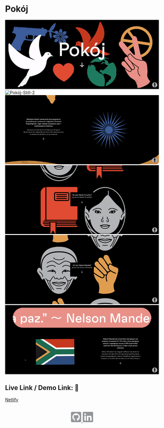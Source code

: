 # Pokój
  ![Pokój-Still-1](./readme/pokoj_01.gif)
  ![Pokój-Still-2](./readme/pokoj_02.gif)
  ![Pokój-Still-3](./readme/pokoj_03.gif)
  ![Pokój-Still-4](./readme/pokoj_04.gif)
  ![Pokój-Still-5](./readme/pokoj_05.gif)
  ![Pokój-Still-6](./readme/pokoj_06.gif)

 ## Live Link / Demo Link: 🔗
  [Netlify](https://pokoj-pokoj.netlify.app)
  <br>
  <br>

<p align="center">
  <a href="https://github.com/ivanabraz">
    <img src="./readme/github.png" alt="github" width="35" height="35">
  </a>
  <a href="https://www.linkedin.com/in/ivanabraz/">
    <img src="./readme/linkedin.png" alt="linkedin" width="35" height="35">
  </a>
</p>

